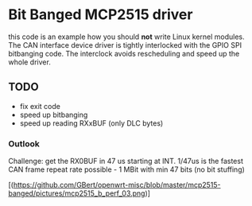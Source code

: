 # Bit Banged MCP2515 driver

this code is an example how you should **not** write Linux kernel modules.
The CAN interface device driver is tightly interlocked with the GPIO SPI
bitbanging code. The interclock avoids rescheduling and speed up the whole
driver.

## TODO

 * fix exit code
 * speed up bitbanging
 * speed up reading RXxBUF (only DLC bytes)

### Outlook

Challenge: get the RX0BUF in 47 us starting at INT.
1/47us is the fastest CAN frame repeat rate possible - 1 MBit with
min 47 bits (no bit stuffing)

[(https://github.com/GBert/openwrt-misc/blob/master/mcp2515-banged/pictures/mcp2515_b_perf_03.png)]
